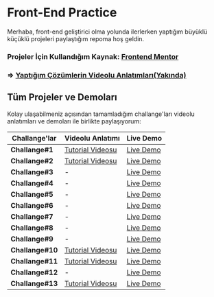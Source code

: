 # Front-End Practice

Merhaba, front-end geliştirici olma yolunda ilerlerken yaptığım büyüklü küçüklü projeleri paylaştığım repoma hoş geldin. 
### Projeler İçin Kullandığım Kaynak: [Frontend Mentor](https://www.frontendmentor.io/challenges) 

### => [Yaptığım Çözümlerin Videolu Anlatımları(Yakında)](https://www.youtube.com/playlist?list=PLruhrmh5oDvy2LY_gQL4bdX0U7DY7Srvd) 

## Tüm Projeler ve Demoları

Kolay ulaşabilmeniz açısından tamamladığım challange'ları videolu anlatımları ve demoları ile birlikte paylaşıyorum: 

|Challange'lar                |Videolu Anlatımı                          |Live Demo                         |
|----------------|-------------------------------|-----------------------------|
|**Challange#1**|[Tutorial Videosu](https://youtu.be/eqeyQEml_oQ)|[Live Demo](https://frontend-mentor-eta-flax.vercel.app/)|
|**Challange#2**|[Tutorial Videosu](https://youtu.be/dDe5VsuhksI)|[Live Demo](https://challange.vercel.app/#)            |
|**Challange#3** |-|[Live Demo](https://my-fe-p-burakdmr0.vercel.app/)|
|**Challange#4** |-|[Live Demo](https://frontend-practice2-psi.vercel.app/)|
|**Challange#5** |-|[Live Demo](https://ekekekekeke.vercel.app/)|
|**Challange#6** |-|[Live Demo](https://brk.vercel.app/)|
|**Challange#7** |-|[Live Demo](https://challanges.vercel.app/)|
|**Challange#8** |-|[Live Demo](https://challanges111.vercel.app/)|
|**Challange#9** |-|[Live Demo](https://challanges12.vercel.app/)|
|**Challange#10** |[Tutorial Videosu](https://youtu.be/ffBjXAi3pzY)|[Live Demo](https://challanges-10.vercel.app/)|
|**Challange#11** |[Tutorial Videosu](https://youtu.be/JUVtw9YWLoM)|[Live Demo](https://chllng.vercel.app/)|
|**Challange#12** |-|[Live Demo](https://burakndmr.github.io/react-url-shorter/)|
|**Challange#13** |[Tutorial Videosu](https://youtu.be/kbQ_Xpo6ETw)|[Live Demo](-)|

